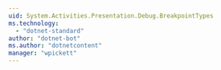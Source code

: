 ```yaml
---
uid: System.Activities.Presentation.Debug.BreakpointTypes
ms.technology: 
  - "dotnet-standard"
author: "dotnet-bot"
ms.author: "dotnetcontent"
manager: "wpickett"
---
```

